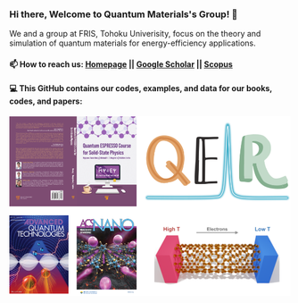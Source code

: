 ### Hi there, Welcome to Quantum Materials's Group! 👋
We and a group at FRIS, Tohoku Univerisity, focus on the theory and simulation of quantum materials for energy-efficiency applications.

#### 📫 How to reach us: [Homepage](https://nguyen-group.github.io/) || [Google Scholar](https://scholar.google.com/citations?user=7O6Qq_kAAAAJ&hl=en) || [Scopus](https://www.scopus.com/authid/detail.uri?authorId=56912954900)

#### 💻 This GitHub contains our codes, examples, and data for our books, codes, and papers:
![group](https://github.com/nguyen-group/nguyen-group/blob/main/group.png)


<br/>

<!--
**nguyen-group/nguyen-group** is a ✨ _special_ ✨ repository because its `README.md` (this file) appears on your GitHub profile.

Here are some ideas to get you started:
![github stats](https://github-readme-stats.vercel.app/api?username=sarah-hart-landolt)

- 🔭 I’m currently working on ...
- 🌱 I’m currently learning ...
- 👯 I’m looking to collaborate on ...
- 🤔 I’m looking for help with ...
- 💬 Ask me about ...
- 📫 How to reach me: ...
- 😄 Pronouns: ...
- ⚡ Fun fact: I won "Best Hair" from my cohort at Nashville Software School due to my wild, untamable curly mane. 
     - Developers.OrderBy(dev => dev.HairSize).Last())-->
